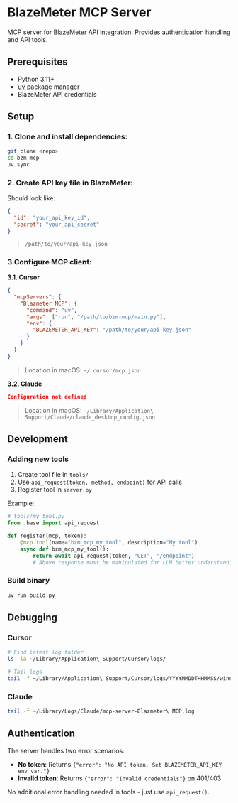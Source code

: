 
# BlazeMeter MCP Server

MCP server for BlazeMeter API integration. Provides authentication handling and API tools.

## Prerequisites

- Python 3.11+
- [uv](https://github.com/astral-sh/uv?tab=readme-ov-file#installation) package manager
- BlazeMeter API credentials

## Setup

### 1. **Clone and install dependencies:**
   ```bash
   git clone <repo>
   cd bzm-mcp
   uv sync
   ```

### 2. **Create API key file in BlazeMeter:**
   
   Should look like:
   ```json
   {
     "id": "your_api_key_id",
     "secret": "your_api_secret"
   }
   ```
   > `/path/to/your/api-key.json`

 ### 3.**Configure MCP client:**
   
   **3.1. Cursor**
   ```json
   {
     "mcpServers": {
       "Blazmeter MCP": {
         "command": "uv",
         "args": ["run", "/path/to/bzm-mcp/main.py"],
         "env": {
           "BLAZEMETER_API_KEY": "/path/to/your/api-key.json"
         }
       }
     }
   }
   ```
   > Location in macOS: `~/.cursor/mcp.json`

   **3.2. Claude**
   ```json
   Configuration not defined
   ```
   > Location in macOS: `~/Library/Application\ Support/Claude/claude_desktop_config.json`

## Development

### Adding new tools
1. Create tool file in `tools/`
2. Use `api_request(token, method, endpoint)` for API calls
3. Register tool in `server.py`

Example:
```python
# tools/my_tool.py
from .base import api_request

def register(mcp, token):
    @mcp.tool(name="bzm_mcp_my_tool", description="My tool")
    async def bzm_mcp_my_tool():
        return await api_request(token, "GET", "/endpoint")
        # Above response must be manipulated for LLM better understanding
```

### Build binary
```bash
uv run build.py
```

## Debugging

### Cursor
```bash
# Find latest log folder
ls -la ~/Library/Application\ Support/Cursor/logs/

# Tail logs
tail -f ~/Library/Application\ Support/Cursor/logs/YYYYMMDDTHHMMSS/window1/exthost/anysphere.cursor-retrieval/MCP\ user-Blazmeter\ MCP.log
```

### Claude
```bash
tail -f ~/Library/Logs/Claude/mcp-server-Blazmeter\ MCP.log
```

## Authentication

The server handles two error scenarios:
- **No token**: Returns `{"error": "No API token. Set BLAZEMETER_API_KEY env var."}`
- **Invalid token**: Returns `{"error": "Invalid credentials"}` on 401/403

No additional error handling needed in tools - just use `api_request()`.
